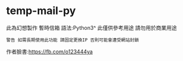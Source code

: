 # temp-mail-py

此為幻想製作 暫時信箱
語法:Python3^
此僅供參考用途 請勿用於商業用途

`警告 如需長期使用此功能 請固定更換IP 否則可能會遭受網站封鎖`


作者臉書:https://fb.com/o123444ya
